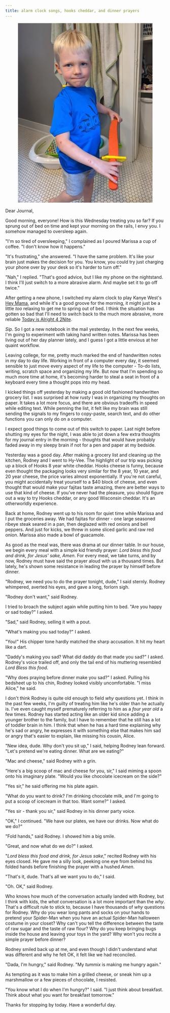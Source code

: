 ```yaml
---
title: alarm clock songs, hooks cheddar, and dinner prayers
---
```


<figure>
  <a href="/images/banners/2020-06-24.jpg">
    <img alt="banner" src="/images/banners/2020-06-24.jpg"/>
  </a>
</figure>

Dear Journal,

Good morning, everyone!  How is this Wednesday treating you so far?
If you sprung out of bed on time and kept your morning on the rails, I
envy you.  I somehow managed to oversleep again.

"I'm so tired of oversleeping," I complained as I poured Marissa a cup
of coffee.  "I don't know how it happens."

"It's frustrating," she answered.  "I have the same problem.  It's
like your brain just makes the decision for you.  You know, you could
try just charging your phone over by your desk so it's harder to turn
off."

"Nah," I replied.  "That's good advice, but I like my phone on the
nightstand.  I think I'll just switch to a more abrasive alarm.  And
maybe set it to go off twice."

After getting a new phone, I switched my alarm clock to play Kanye
West's [Hey Mama], and while it's a good groove for the morning, it
might just be a little _too_ relaxing to get me to spring out of bed.
I think the situation has gotten so bad that I'll need to switch back
to the much more abrasive, more reliable [Today is Alright 4 2Nite].

_Sip_.  So I got a new notebook in the mail yesterday.  In the next
few weeks, I'm going to experiment with taking hand written notes.
Marissa has been living out of her day planner lately, and I guess I
got a little envious at her quaint workflow.

Leaving college, for me, pretty much marked the end of handwritten
notes in my day to day life.  Working in front of a computer every
day, it seemed sensible to just move every aspect of my life to the
computer - To-do lists, writing, scratch space and organizing my life.
But now that I'm spending so much more time at home, it's becoming
harder to steal a seat in front of a keyboard every time a thought
pops into my head.

I kicked things off yesterday by making a good old fashioned
handwritten grocery list.  I was surprised at how rusty I was in
organizing my thoughts on paper.  It takes a lot more focus, and there
are obvious tradeoffs in speed while editing text.  While penning the
list, it felt like my brain was still sending the signals to my
fingers to copy-paste, search text, and do other functions you can
only do on a computer.

I expect good things to come out of this switch to paper.  Last night
before shutting my eyes for the night, I was able to jot down a few
extra thoughts for my journal entry in the morning - thoughts that
would have probably faded away in my sleepy brain if not for a pen and
paper at my bedside.

Yesterday was a good day.  After making a grocery list and cleaning up
the kitchen, Rodney and I went to Hy-Vee.  The highlight of our trip
was picking up a block of Hooks 8 year white cheddar.  Hooks cheese is
funny, because even thought the packaging looks very similar for the 8
year, 10 year, and 20 year cheese, the price varies almost
exponentially.  If you're not careful, you might accidentally treat
yourself to a $40 block of cheese, and even thought that would make
your fajitas taste amazing, there are better ways to use that kind of
cheese.  If you've never had the pleasure, you should figure out a way
to try Hooks cheddar, or any good Wisconsin cheddar.  It's an
otherworldly experience.

Back at home, Rodney went up to his room for quiet time while Marissa
and I put the groceries away.  We had fajitas for dinner - one large
seasoned ribeye steak seared in a pan, then deglazed with red onions
and bell peppers.  And just for kicks, we threw in some sliced garlic
and raw red onion.  Marissa also made a bowl of guacamole.

As good as the meal was, there was drama at our dinner table.  In our
house, we begin every meal with a simple kid friendly prayer: _Lord
bless this food and drink, for Jesus' sake, Amen_.  For every meal, we
take turns, and by now, Rodney must have said the prayer aloud with us
a thousand times.  But lately, he's shown some resistance in leading
the prayer by himself before dinner.

"Rodney, we need you to do the prayer tonight, dude," I said sternly.
Rodney whimpered, averted his eyes, and gave a long, forlorn sigh.

"Rodney don't want," said Rodney.

I tried to broach the subject again while putting him to bed.  "Are
you happy or sad today?" I asked.

"Sad," said Rodney, selling it with a pout.

"What's making you sad today?" I asked.

"You!"  His chipper tone hardly matched the sharp accusation.  It hit
my heart like a dart.

"Daddy's making you sad?  What did daddy do that made you sad?" I
asked.  Rodney's voice trailed off, and only the tail end of his
muttering resembled _Lord Bless this food_.

"Why does praying before dinner make you sad?" I asked.  Pulling his
bedsheet up to his chin, Rodney looked visibly uncomfortable.  "I miss
Alice," he said.

I don't think Rodney is quite old enough to field _why_ questions yet.
I think in the past few weeks, I'm guilty of treating him like he's
older than he actually is.  I've even caught myself prematurely
referring to him as a _four year old_ a few times.  Rodney has started
acting like an older kid since adding a younger brother to the family,
but I have to remember that he still has a lot of toddler brain in
him.  I think that when he has a hard time explaining why he's sad or
angry, he expresses it with something else that makes him sad or angry
that's easier to explain, like missing his cousin, Alice.

"New idea, dude.  Why don't you sit up," I said, helping Rodney lean
forward.  "Let's pretend we're eating dinner.  What are we eating?"

"Mac and cheese," said Rodney with a grin.

"Here's a big scoop of mac and cheese for you, sir," I said miming a
spoon onto his imaginary plate.  "Would you like chocolate icecream on
the side?"

"Yes sir," he said offering me his plate again.

"What do you want to drink?  I'm drinking chocolate milk, and I'm
going to put a scoop of icecream in that too.  Want some?" I asked.

"Yes sir - thank you sir," said Rodney in his dinner party voice.

"OK," I continued.  "We have our plates, we have our drinks.  Now what
do we do?"

"Fold hands," said Rodney.  I showed him a big smile.

"Great, and now what do we do?" I asked.

"_Lord bless this food and drink, for Jesus sake_," recited Rodney
with his eyes closed.  He gave me a silly look, peeking one eye from
behind his folded hands before finishing the prayer with a hushed
_Amen_.

"That's it, dude.  That's all we want you to do," I said.

"Oh.  OK," said Rodney.

Who knows how much of the conversation actually landed with Rodney,
but I think with kids, the _what_ conversation is a lot more important
than the _why_.  That's a difficult rule to stick to, because I have
thousands of _why_ questions for Rodney.  Why do you wear long pants
and socks on your hands to pretend your Spider-Man when you have an
actual Spider-Man halloween costume in your closet?  Why can't you
tell the difference between the taste of raw sugar and the taste of
raw flour?  Why do you keep bringing bugs inside the house and leaving
your toys in the yard?  Why won't you recite a simple prayer before
dinner?

Rodney smiled back up at me, and even though I didn't understand what
was different and why he felt OK, it felt like we had reconciled.

"Dada, I'm hungry," said Rodney.  "My _tummix_ is making me hungry
again."

As tempting as it was to make him a grilled cheese, or sneak him up a
marshmallow or a few pieces of chocolate, I resisted.

"You know what I do when I'm hungry?" I said.  "I just think about
breakfast.  Think about what you want for breakfast tomorrow."

Thanks for stopping by today.  Have a wonderful day.

[Hey Mama]: https://www.youtube.com/watch?v=B3NmMKfl3Ic
[Today is Alright 4 2Nite]: https://www.youtube.com/watch?v=dtFinPR3Vno
